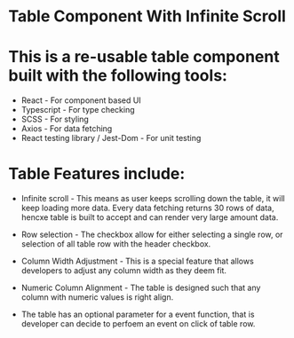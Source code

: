 # **Table Component With Infinite Scroll**

# This is a re-usable table component built with the following tools:
* React - For component based UI
* Typescript - For type checking
* SCSS - For styling
* Axios - For data fetching
* React testing library / Jest-Dom - For unit testing


# Table Features include:
* Infinite scroll - This means as user keeps scrolling down the table, it will keep loading more data. Every data fetching returns 30 rows of data, hencxe table is built to accept and can render very large amount data.

* Row selection - The checkbox allow for either selecting a single row, or selection of all table row with the header checkbox.

* Column Width Adjustment - This is a special feature that allows developers to adjust any column width as they deem fit.

* Numeric Column Alignment - The table is designed such that any column with numeric values is right align.

* The table has an optional parameter for a event function, that is developer can decide to perfoem an event on click of table row.
